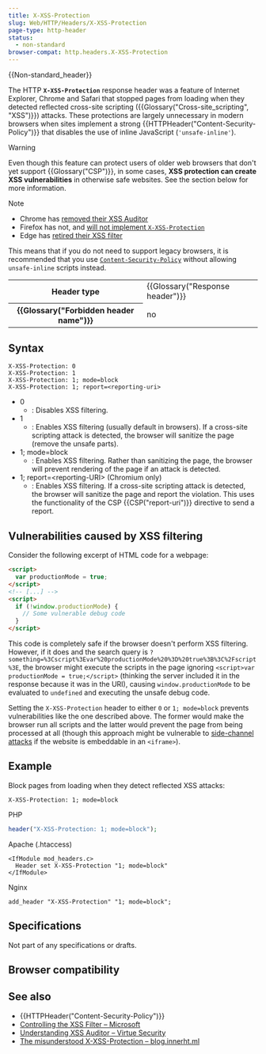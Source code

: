 ```yaml
---
title: X-XSS-Protection
slug: Web/HTTP/Headers/X-XSS-Protection
page-type: http-header
status:
  - non-standard
browser-compat: http.headers.X-XSS-Protection
---
```


{{Non-standard_header}}

The HTTP **`X-XSS-Protection`** response header was a feature of Internet Explorer, Chrome and Safari that stopped pages from loading when they detected reflected cross-site scripting ({{Glossary("Cross-site_scripting", "XSS")}}) attacks. These protections are largely unnecessary in modern browsers when sites implement a strong {{HTTPHeader("Content-Security-Policy")}} that disables the use of inline JavaScript (`'unsafe-inline'`).

> [!WARNING]
> Even though this feature can protect users of older web browsers that don't yet support {{Glossary("CSP")}}, in some cases, **XSS protection can create XSS vulnerabilities** in otherwise safe websites. See the section below for more information.

> [!NOTE]
>
> - Chrome has [removed their XSS Auditor](https://chromestatus.com/feature/5021976655560704)
> - Firefox has not, and [will not implement `X-XSS-Protection`](https://bugzil.la/528661)
> - Edge has [retired their XSS filter](https://blogs.windows.com/windows-insider/2018/07/25/announcing-windows-10-insider-preview-build-17723-and-build-18204/)
>
> This means that if you do not need to support legacy browsers, it is recommended that you use [`Content-Security-Policy`](/Web/HTTP/Headers/Content-Security-Policy) without allowing `unsafe-inline` scripts instead.

<table class="properties">
  <tbody>
    <tr>
      <th scope="row">Header type</th>
      <td>{{Glossary("Response header")}}</td>
    </tr>
    <tr>
      <th scope="row">{{Glossary("Forbidden header name")}}</th>
      <td>no</td>
    </tr>
  </tbody>
</table>

## Syntax

```http
X-XSS-Protection: 0
X-XSS-Protection: 1
X-XSS-Protection: 1; mode=block
X-XSS-Protection: 1; report=<reporting-uri>
```

- 0
  - : Disables XSS filtering.
- 1
  - : Enables XSS filtering (usually default in browsers). If a cross-site scripting attack is detected, the browser will sanitize the page (remove the unsafe parts).
- 1; mode=block
  - : Enables XSS filtering. Rather than sanitizing the page, the browser will prevent rendering of the page if an attack is detected.
- 1; report=\<reporting-URI> (Chromium only)
  - : Enables XSS filtering. If a cross-site scripting attack is detected, the browser will sanitize the page and report the violation. This uses the functionality of the CSP {{CSP("report-uri")}} directive to send a report.

## Vulnerabilities caused by XSS filtering

Consider the following excerpt of HTML code for a webpage:

```html
<script>
  var productionMode = true;
</script>
<!-- [...] -->
<script>
  if (!window.productionMode) {
    // Some vulnerable debug code
  }
</script>
```

This code is completely safe if the browser doesn't perform XSS filtering. However, if it does and the search query is `?something=%3Cscript%3Evar%20productionMode%20%3D%20true%3B%3C%2Fscript%3E`, the browser might execute the scripts in the page ignoring `<script>var productionMode = true;</script>` (thinking the server included it in the response because it was in the URI), causing `window.productionMode` to be evaluated to `undefined` and executing the unsafe debug code.

Setting the `X-XSS-Protection` header to either `0` or `1; mode=block` prevents vulnerabilities like the one described above. The former would make the browser run all scripts and the latter would prevent the page from being processed at all (though this approach might be vulnerable to [side-channel attacks](https://portswigger.net/research/abusing-chromes-xss-auditor-to-steal-tokens) if the website is embeddable in an `<iframe>`).

## Example

Block pages from loading when they detect reflected XSS attacks:

```http
X-XSS-Protection: 1; mode=block
```

PHP

```php
header("X-XSS-Protection: 1; mode=block");
```

Apache (.htaccess)

```apacheconf
<IfModule mod_headers.c>
  Header set X-XSS-Protection "1; mode=block"
</IfModule>
```

Nginx

```nginx
add_header "X-XSS-Protection" "1; mode=block";
```

## Specifications

Not part of any specifications or drafts.

## Browser compatibility



## See also

- {{HTTPHeader("Content-Security-Policy")}}
- [Controlling the XSS Filter – Microsoft](https://learn.microsoft.com/en-us/archive/blogs/ieinternals/controlling-the-xss-filter)
- [Understanding XSS Auditor – Virtue Security](https://www.virtuesecurity.com/understanding-xss-auditor/)
- [The misunderstood X-XSS-Protection – blog.innerht.ml](https://web.archive.org/web/20230527023943/https://blog.innerht.ml/the-misunderstood-x-xss-protection/)
